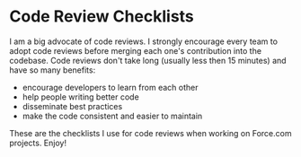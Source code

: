 # Code Review Checklists

I am a big advocate of code reviews. I strongly encourage every team to adopt code reviews before merging each one's contribution into the codebase. 
Code reviews don't take long (usually less then 15 minutes) and have so many benefits:

* encourage developers to learn from each other
* help people writing better code
* disseminate best practices
* make the code consistent and easier to maintain

These are the checklists I use for code reviews when working on Force.com projects. Enjoy!

